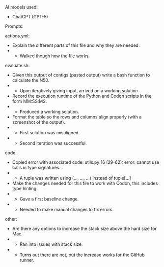AI models used:
- ChatGPT (GPT-5)

Prompts:

actions.yml:
- Explain the different parts of this file and why they are needed.
- - Walked though how the file works.

evaluate.sh:
- Given this output of contigs (pasted output) write a bash function to calculate the N50.
- - Upon iteratively giving input, arrived on a working solution.
- Record the execution runtime of the Python and Codon scripts in the form MM:SS:MS.
- - Produced a working solution.
- Format the table so the rows and columns align properly (with a screenshot of the output).
- - First solution was misaligned.
- - Second iteration was successful. 

code: 
- Copied error with associated code: utils.py:16 (29-62): error: cannot use calls in type signatures...
- - A tuple was written using (..., ..., ...) instead of tuple[...]
- Make the changes needed for this file to work with Codon, this includes type hinting.
- - Gave a first baseline change. 
- - Needed to make manual changes to fix errors.

other:
- Are there any options to increase the stack size above the hard size for Mac.
- - Ran into issues with stack size. 
- - Turns out there are not, but the increase works for the GitHub runner.

